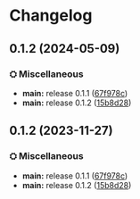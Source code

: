 # Changelog

## 0.1.2 (2024-05-09)


### ⛭ Miscellaneous

* **main:** release 0.1.1 ([67f978c](https://github.com/MineLittlePony/MyLittleModpack/commit/67f978c5937044dbfc905683c0e0d2560fc28194))
* **main:** release 0.1.2 ([15b8d28](https://github.com/MineLittlePony/MyLittleModpack/commit/15b8d28bdda69615fa7ab49e4c02c74609ef91c6))

## 0.1.2 (2023-11-27)


### ⛭ Miscellaneous

* **main:** release 0.1.1 ([67f978c](https://github.com/MineLittlePony/MyLittleModpack/commit/67f978c5937044dbfc905683c0e0d2560fc28194))
* **main:** release 0.1.2 ([15b8d28](https://github.com/MineLittlePony/MyLittleModpack/commit/15b8d28bdda69615fa7ab49e4c02c74609ef91c6))
